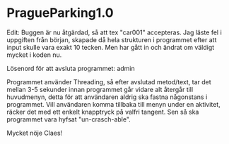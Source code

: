 # PragueParking1.0

Edit: Buggen är nu åtgärdad, så att tex "car001" accepteras.
Jag läste fel i uppgiften från början, skapade då hela strukturen i programmet efter att input skulle vara exakt 10 tecken. Men har gått in och ändrat om väldigt mycket i koden nu. 





Lösenord för att avsluta programmet: admin

Programmet använder Threading, så efter avslutad metod/text, tar det mellan 3-5 sekunder innan programmet går vidare alt återgår till huvudmenyn, detta för att användaren aldrig ska fastna någonstans i programmet. Vill användaren komma tillbaka till menyn under en aktivitet, räcker det med ett enkelt knapptryck på valfri tangent. Sen så ska programmet vara hyfsat "un-crasch-able".

Mycket nöje Claes!







